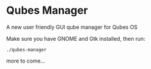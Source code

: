 Qubes Manager
=============

A new user friendly GUI qube manager for Qubes OS

Make sure you have GNOME and Gtk installed, then run:

```
./qubes-manager
```

more to come...
